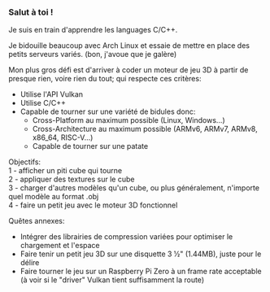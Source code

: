 ### Salut à toi !
Je suis en train d'apprendre les languages C/C++.

Je bidouille beaucoup avec Arch Linux et essaie de mettre en place des petits serveurs variés. (bon, j'avoue que je galère)

Mon plus gros défi est d'arriver à coder un moteur de jeu 3D à partir de presque rien, voire rien du tout; qui respecte ces critères:
- Utilise l'API Vulkan
- Utilise C/C++
- Capable de tourner sur une variété de bidules donc:
  - Cross-Platform au maximum possible (Linux, Windows...)
  - Cross-Architecture au maximum possible (ARMv6, ARMv7, ARMv8, x86_64, RISC-V...)
  - Capable de tourner sur une patate

Objectifs:  
1 - afficher un piti cube qui tourne  
2 - appliquer des textures sur le cube  
3 - charger d'autres modèles qu'un cube, ou plus généralement, n'importe quel modèle au format .obj  
4 - faire un petit jeu avec le moteur 3D fonctionnel

Quêtes annexes: 
- Intégrer des librairies de compression variées pour optimiser le chargement et l'espace
- Faire tenir un petit jeu 3D sur une disquette 3 1⁄2" (1.44MB), juste pour le délire
- Faire tourner le jeu sur un Raspberry Pi Zero à un frame rate acceptable (à voir si le "driver" Vulkan tient suffisamment la route)
